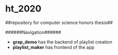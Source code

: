 # ht_2020 #

##repository for computer science honors thesis##

######Navigation######

- **grap_demo** has the backend of playlist creation
- **playlist_maker** has frontend of the app
